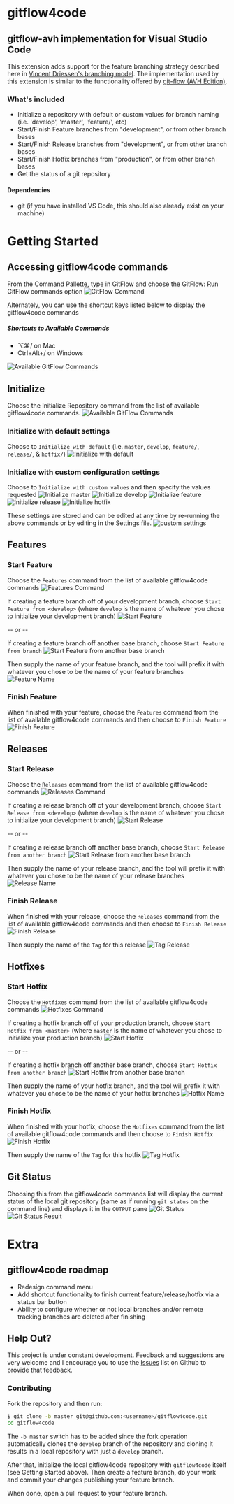 # gitflow4code
## gitflow-avh implementation for Visual Studio Code
This extension adds support for the feature branching strategy described here in [Vincent Driessen's branching model](http://nvie.com/posts/a-successful-git-branching-model/). The implementation used by this extension is similar to the functionality offered by [git-flow (AVH Edition)](https://github.com/petervanderdoes/gitflow-avh).

### What's included
* Initialize a repository with default or custom values for branch naming (i.e. 'develop', 'master', 'feature/', etc)
* Start/Finish Feature branches from "development", or from other branch bases
* Start/Finish Release branches from "development", or from other branch bases
* Start/Finish Hotfix branches from "production", or from other branch bases
* Get the status of a git repository

#### Dependencies
* git (if you have installed VS Code, this should also already exist on your machine)

# Getting Started
## Accessing gitflow4code commands
From the Command Pallette, type in GitFlow and choose the GitFlow: Run GitFlow commands option
![GitFlow Command](images/GitFlow-Command.png)

Alternately, you can use the shortcut keys listed below to display the gitflow4code commands
##### Shortcuts to Available Commands 
* ⌥⌘/ on Mac
* Ctrl+Alt+/ on Windows

![Available GitFlow Commands](images/Initialize-Command.png)

## Initialize
Choose the Initialize Repository command from the list of available gitflow4code commands.
![Available GitFlow Commands](images/Initialize-Command.png)

### Initialize with default settings
Choose to `Initialize with default` (i.e. `master`, `develop`, `feature/`, `release/`, & `hotfix/`)
![Initialize with default](images/InitializeWithDefault.png)

### Initialize with custom configuration settings
Choose to `Initialize with custom values` and then specify the values requested
![Initialize master](images/MasterBranch.png)
![Initialize develop](images/DevelopBranch.png)
![Initialize feature](images/FeatureBranch.png)
![Initialize release](images/ReleaseBranch.png)
![Initialize hotfix](images/HotfixBranch.png)

These settings are stored and can be edited at any time by re-running the above commands or by editing in the Settings file.
![custom settings](images/InitializeSettings.png)


## Features
### Start Feature
Choose the `Features` command from the list of available gitflow4code commands
![Features Command](images/Feature-Command.png)

If creating a feature branch off of your development branch, choose `Start Feature from <develop>` (where `develop` is the name of whatever you chose to initialize your development branch) 
![Start Feature](images/StartFeatureDevelop.png)

 -- or --

If creating a feature branch off another base branch, choose `Start Feature from branch`
![Start Feature from another base branch](images/StartFeatureBase.png)


Then supply the name of your feature branch, and the tool will prefix it with whatever you chose to be the name of your feature branches
![Feature Name](images/FeatureName.png)

### Finish Feature
When finished with your feature, choose the `Features` command from the list of available gitflow4code commands and then choose to `Finish Feature` 
![Finish Feature](images/FinishFeature.png)

## Releases
### Start Release
Choose the `Releases` command from the list of available gitflow4code commands
![Releases Command](images/Release-Command.png)

If creating a release branch off of your development branch, choose `Start Release from <develop>` (where `develop` is the name of whatever you chose to initialize your development branch) 
![Start Release](images/StartReleaseDevelop.png)

 -- or --

If creating a release branch off another base branch, choose `Start Release from another branch`
![Start Release from another base branch](images/StartReleaseBase.png)

Then supply the name of your release branch, and the tool will prefix it with whatever you chose to be the name of your release branches
![Release Name](images/ReleaseName.png)

### Finish Release
When finished with your release, choose the `Releases` command from the list of available gitflow4code commands and then choose to `Finish Release` 
![Finish Release](images/FinishRelease.png)

Then supply the name of the `Tag` for this release
![Tag Release](images/TagRelease.png)

## Hotfixes
### Start Hotfix
Choose the `Hotfixes` command from the list of available gitflow4code commands
![Hotfixes Command](images/Hotfix-Command.png)

If creating a hotfix branch off of your production branch, choose `Start Hotfix from <master>` (where `master` is the name of whatever you chose to initialize your production branch) 
![Start Hotfix](images/StartHotfixMaster.png)

 -- or --

If creating a hotfix branch off another base branch, choose `Start Hotfix from another branch`
![Start Hotfix from another base branch](images/StartHotfixBase.png)

Then supply the name of your hotfix branch, and the tool will prefix it with whatever you chose to be the name of your hotfix branches
![Hotfix Name](images/HotfixName.png)

### Finish Hotfix
When finished with your hotfix, choose the `Hotfixes` command from the list of available gitflow4code commands and then choose to `Finish Hotfix` 
![Finish Hotfix](images/FinishHotfix.png)

Then supply the name of the `Tag` for this hotfix
![Tag Hotfix](images/TagHotfix.png)


## Git Status
Choosing this from the gitflow4code commands list will display the current status of the local git repository (same as if running `git status` on the command line) and displays it in the `OUTPUT` pane
![Git Status](images/GetStatus-Command.png)
![Git Status Result](images/GetStatus-Result.png)


# Extra
## gitflow4code roadmap
* Redesign command menu
* Add shortcut functionality to finish current feature/release/hotfix via a status bar button
* Ability to configure whether or not local branches and/or remote tracking branches are deleted after finishing

## Help Out?
This project is under constant development. Feedback and suggestions are very welcome and I encourage you to use the [Issues](https://github.com/Shaggy13spe/gitflow4code/issues) list on Github to provide that feedback.

### Contributing
Fork the repository and then run:
```sh
$ git clone -b master git@github.com:<username>/gitflow4code.git
cd gitflow4code
```

The `-b master` switch has to be added since the fork operation automatically clones the `develop` branch of the repository and cloning it results in a local repository with just a `develop` branch.

After that, initialize the local gitflow4code repository with `gitflow4code` itself (see Getting Started above).
Then create a feature branch, do your work and commit your changes publishing your feature branch.

When done, open a pull request to your feature branch.




